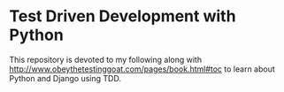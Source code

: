 # Test Driven Development with Python

This repository is devoted to my following along with http://www.obeythetestinggoat.com/pages/book.html#toc to learn about Python and Django using TDD.